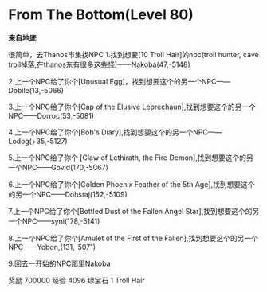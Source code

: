 # From The Bottom(Level 80)
**来自地底**

很简单，去Thanos市集找NPC
1.找到想要[10 Troll Hair]的npc(troll hunter, cave troll掉落,在thanos东有很多这些怪)——Nakoba(47,-5148)

2.上一个NPC给了你个[Unusual Egg]，找到想要这个的另一个NPC——Dobile(13,-5066)

3.上一个NPC给了你个[Cap of the Elusive Leprechaun],找到想要这个的另一个NPC——Dorroc(53,-5081)

4.上一个NPC给了你个[Bob's Diary],找到想要这个的另一个NPC——Lodog(+35,-5127)

5.上一个NPC给了你个 [Claw of Lethirath, the Fire Demon],找到想要这个的另一个NPC——Govid(170,-5067)

6.上一个NPC给了你个[Golden Phoenix Feather of the 5th Age],找到想要这个的另一个NPC——Dohstaj(152,-5109)

7.上一个NPC给了你个[Bottled Dust of the Fallen Angel Star],找到想要这个的另一个NPC——syni(178,-5141)

8.上一个NPC给了你个[Amulet of the First of the Fallen],找到想要这个的另一个NPC——Yobon,(131,-5071)

9.回去一开始的NPC那里Nakoba

奖励
700000 经验
4096 绿宝石
1 Troll Hair